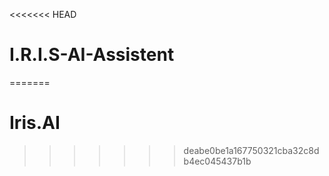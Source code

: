 <<<<<<< HEAD
# I.R.I.S-AI-Assistent
=======
# Iris.AI
>>>>>>> deabe0be1a167750321cba32c8db4ec045437b1b
